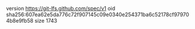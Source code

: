 version https://git-lfs.github.com/spec/v1
oid sha256:607ea62e5da776c72f907145c09e0340e254371ba6c52178cf979704b8e9fb58
size 1743
